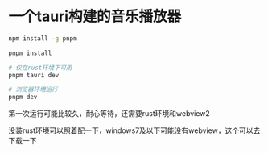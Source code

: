 # 一个tauri构建的音乐播放器

```bash
npm install -g pnpm

pnpm install

# 仅在rust环境下可用
pnpm tauri dev

# 浏览器环境运行
pnpm dev

```

第一次运行可能比较久，耐心等待，还需要rust环境和webview2

没装rust环境可以照着配一下，windows7及以下可能没有webview，这个可以去下载一下